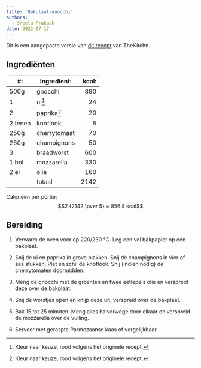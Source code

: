 ```yaml
---
title: 'Bakplaat-gnocchi'
authors:
  - Sheela Prakash
date: 2022-07-17
---
```


Dit is een aangepaste versie van [dit recept](https://www.thekitchn.com/recipe-crispy-sheet-pan-gnocchi-and-veggies-247360) van TheKitchn.

## Ingrediënten

| #:      | Ingredient:  | kcal: |
| ------- | ------------ | ----: |
| 500g    | gnocchi      |   880 |
| 1       | ui[^1]       |    24 |
| 2       | paprika[^1]  |    20 |
| 2 tenen | knoflook     |     8 |
| 250g    | cherrytomaat |    70 |
| 250g    | champignons  |    50 |
| 3       | braadworst   |   600 |
| 1 bol   | mozzarella   |   330 |
| 2 el    | olie         |   160 |
|         | totaal       |  2142 |

[^1]: Kleur naar keuze, rood volgens het originele recept.

Calorieën per portie: $$2 {2142 \over 5} = 856.8 kcal$$

## Bereiding

1. Verwarm de oven voor op 220/230 °C. Leg een vel bakpapier op een bakplaat.

1. Snij de ui en paprika in grove plakken. Snij de champignons in vier of zes stukken. Plet en schil de knoflook. Snij (indien nodig) de cherrytomaten doormidden.

1. Meng de gnocchi met de groenten en twee eetlepels olie en verspreid deze over de bakplaat.

1. Snij de worstjes open en knijp deze uit, verspreid over de bakplaat.

1. Bak 15 tot 25 minuten. Meng alles halverwege door elkaar en verspreid de mozzarella over de vulling.

1. Serveer met geraspte Parmezaanse kaas of vergelijkbaar.
